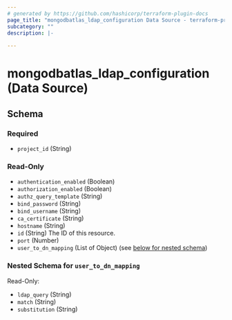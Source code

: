 ```yaml
---
# generated by https://github.com/hashicorp/terraform-plugin-docs
page_title: "mongodbatlas_ldap_configuration Data Source - terraform-provider-mongodbatlas"
subcategory: ""
description: |-
  
---
```


# mongodbatlas_ldap_configuration (Data Source)





<!-- schema generated by tfplugindocs -->
## Schema

### Required

- `project_id` (String)

### Read-Only

- `authentication_enabled` (Boolean)
- `authorization_enabled` (Boolean)
- `authz_query_template` (String)
- `bind_password` (String)
- `bind_username` (String)
- `ca_certificate` (String)
- `hostname` (String)
- `id` (String) The ID of this resource.
- `port` (Number)
- `user_to_dn_mapping` (List of Object) (see [below for nested schema](#nestedatt--user_to_dn_mapping))

<a id="nestedatt--user_to_dn_mapping"></a>
### Nested Schema for `user_to_dn_mapping`

Read-Only:

- `ldap_query` (String)
- `match` (String)
- `substitution` (String)
